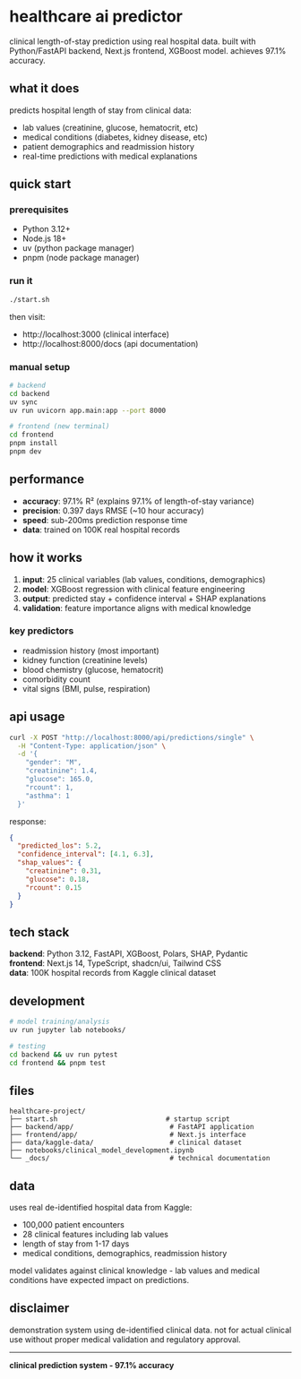 # healthcare ai predictor

clinical length-of-stay prediction using real hospital data. built with Python/FastAPI backend, Next.js frontend, XGBoost model. achieves 97.1% accuracy.

## what it does

predicts hospital length of stay from clinical data:
- lab values (creatinine, glucose, hematocrit, etc)  
- medical conditions (diabetes, kidney disease, etc)
- patient demographics and readmission history
- real-time predictions with medical explanations

## quick start

### prerequisites
- Python 3.12+
- Node.js 18+
- uv (python package manager)
- pnpm (node package manager)

### run it
```bash
./start.sh
```

then visit:
- http://localhost:3000 (clinical interface)
- http://localhost:8000/docs (api documentation)

### manual setup
```bash
# backend
cd backend
uv sync
uv run uvicorn app.main:app --port 8000

# frontend (new terminal)
cd frontend  
pnpm install
pnpm dev
```

## performance

- **accuracy**: 97.1% R² (explains 97.1% of length-of-stay variance)
- **precision**: 0.397 days RMSE (~10 hour accuracy)
- **speed**: sub-200ms prediction response time
- **data**: trained on 100K real hospital records

## how it works

1. **input**: 25 clinical variables (lab values, conditions, demographics)
2. **model**: XGBoost regression with clinical feature engineering
3. **output**: predicted stay + confidence interval + SHAP explanations
4. **validation**: feature importance aligns with medical knowledge

### key predictors
- readmission history (most important)
- kidney function (creatinine levels)
- blood chemistry (glucose, hematocrit)
- comorbidity count
- vital signs (BMI, pulse, respiration)

## api usage

```bash
curl -X POST "http://localhost:8000/api/predictions/single" \
  -H "Content-Type: application/json" \
  -d '{
    "gender": "M",
    "creatinine": 1.4,
    "glucose": 165.0,
    "rcount": 1,
    "asthma": 1
  }'
```

response:
```json
{
  "predicted_los": 5.2,
  "confidence_interval": [4.1, 6.3], 
  "shap_values": {
    "creatinine": 0.31,
    "glucose": 0.18,
    "rcount": 0.15
  }
}
```

## tech stack

**backend**: Python 3.12, FastAPI, XGBoost, Polars, SHAP, Pydantic  
**frontend**: Next.js 14, TypeScript, shadcn/ui, Tailwind CSS  
**data**: 100K hospital records from Kaggle clinical dataset

## development

```bash
# model training/analysis
uv run jupyter lab notebooks/

# testing
cd backend && uv run pytest
cd frontend && pnpm test
```

## files

```
healthcare-project/
├── start.sh                           # startup script
├── backend/app/                        # FastAPI application  
├── frontend/app/                       # Next.js interface
├── data/kaggle-data/                   # clinical dataset
├── notebooks/clinical_model_development.ipynb
└── _docs/                              # technical documentation
```

## data

uses real de-identified hospital data from Kaggle:
- 100,000 patient encounters
- 28 clinical features including lab values
- length of stay from 1-17 days
- medical conditions, demographics, readmission history

model validates against clinical knowledge - lab values and medical conditions have expected impact on predictions.

## disclaimer

demonstration system using de-identified clinical data. not for actual clinical use without proper medical validation and regulatory approval.

---

**clinical prediction system - 97.1% accuracy**